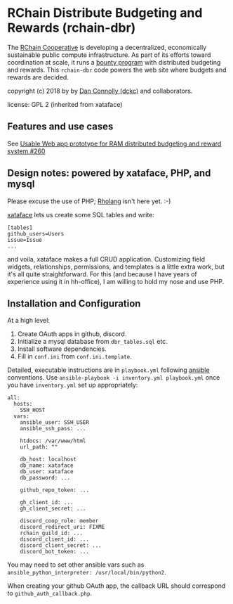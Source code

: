 # RChain Distribute Budgeting and Rewards (rchain-dbr)

The [RChain Cooperative](https://rchain.coop) is developing a
decentralized, economically sustainable public compute infrastructure.
As part of its efforts toward coordination at scale, it runs a [bounty
program][rb] with distributed budgeting and rewards. This `rchain-dbr`
code powers the web site where budgets and rewards are decided.

[rb]: https://github.com/rchain/bounties

copyright (c) 2018 by by [Dan Connolly
(dckc)](http://www.madmode.com/) and collaborators.

license: GPL 2 (inherited from xataface)

## Features and use cases

See [Usable Web app prototype for RAM distributed budgeting and reward
system #260](https://github.com/rchain/bounties/issues/260)


## Design notes: powered by xataface, PHP, and mysql

Please excuse the use of PHP; [Rholang][] isn't here yet. :-)

[xataface][] lets us create some SQL tables and write:

```
[tables]
github_users=Users
issue=Issue
...
```

and voila, xataface makes a full CRUD application. Customizing field
widgets, relationships, permissions, and templates is a little extra
work, but it's all quite straightforward. For this (and because I have
years of experience using it in hh-office), I am willing to hold my
nose and use PHP.

[Rholang]: https://developer.rchain.coop/
[xataface]: http://www.xataface.com/


## Installation and Configuration

At a high level:

  1. Create OAuth apps in github, discord.
  2. Initialize a mysql database from `dbr_tables.sql` etc.
  3. Install software dependencies.
  4. Fill in `conf.ini` from `conf.ini.template`.

Detailed, executable instructions are in `playbook.yml` following
[ansible][] conventions. Use `ansible-playbook -i inventory.yml playbook.yml`
once you have `inventory.yml` set up appropriately:

```
all:
  hosts:
    SSH_HOST
  vars:
    ansible_user: SSH_USER
    ansible_ssh_pass: ...

    htdocs: /var/www/html
    url_path: ""

    db_host: localhost
    db_name: xataface
    db_user: xataface
    db_password: ...

    github_repo_token: ...

    gh_client_id: ...
    gh_client_secret: ...

    discord_coop_role: member
    discord_redirect_uri: FIXME
    rchain_guild_id: ...
    discord_client_id: ...
    discord_client_secret: ...
    discord_bot_token: ...
```

You may need to set other ansible vars such as
`ansible_python_interpreter: /usr/local/bin/python2`.

When creating your github OAuth app, the callback URL should
correspond to `github_auth_callback.php`.

[ansible]: https://docs.ansible.com/ansible/latest/index.html
